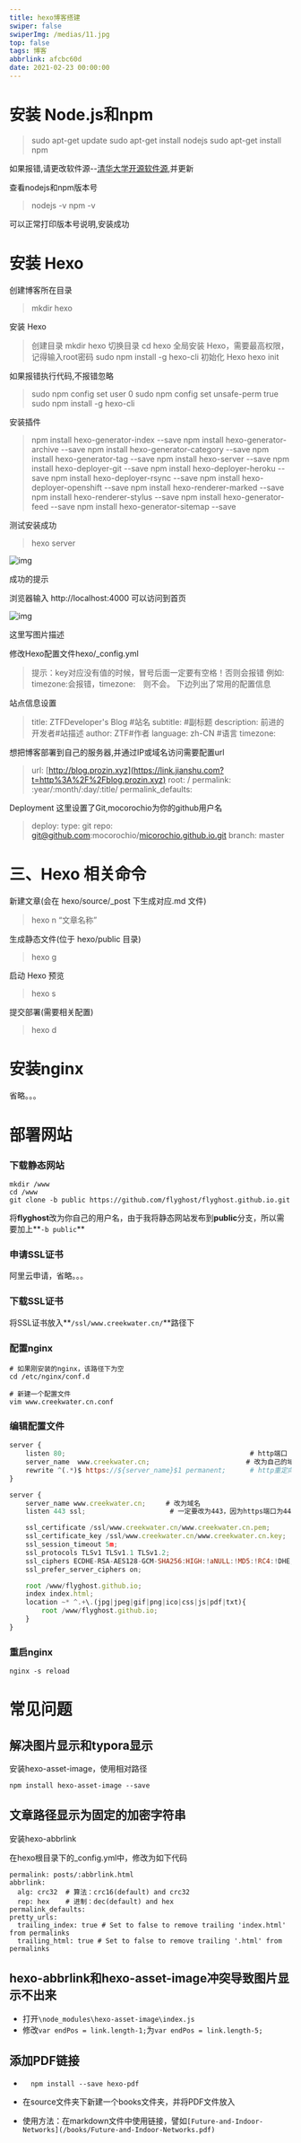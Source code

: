 ```yaml
---
title: hexo博客搭建
swiper: false
swiperImg: /medias/11.jpg
top: false
tags: 博客
abbrlink: afcbc60d
date: 2021-02-23 00:00:00
---
```


# 安装 Node.js和npm

> sudo apt-get update
> sudo apt-get install nodejs
> sudo apt-get install npm

如果报错,请更改软件源--[清华大学开源软件源](https://link.jianshu.com?t=https%3A%2F%2Fmirrors.tuna.tsinghua.edu.cn%2Fhelp%2Fubuntu%2F),并更新

查看nodejs和npm版本号

> nodejs -v
> npm -v

可以正常打印版本号说明,安装成功

# 安装 Hexo

创建博客所在目录

> mkdir hexo

安装 Hexo

> 创建目录
> mkdir hexo
> 切换目录
> cd hexo
> 全局安装 Hexo，需要最高权限，记得输入root密码
> sudo npm install -g hexo-cli
> 初始化 Hexo
> hexo init

如果报错执行代码,不报错忽略

> sudo npm config set user 0
> sudo npm config set unsafe-perm true
> sudo npm install -g hexo-cli

安装插件

> npm install hexo-generator-index --save
> npm install hexo-generator-archive --save
> npm install hexo-generator-category --save
> npm install hexo-generator-tag --save
> npm install hexo-server --save
> npm install hexo-deployer-git --save
> npm install hexo-deployer-heroku --save
> npm install hexo-deployer-rsync --save
> npm install hexo-deployer-openshift --save
> npm install hexo-renderer-marked --save
> npm install hexo-renderer-stylus --save
> npm install hexo-generator-feed --save
> npm install hexo-generator-sitemap --save

测试安装成功

> hexo server

![img](https:////upload-images.jianshu.io/upload_images/2598556-5265065995c5159c?imageMogr2/auto-orient/strip|imageView2/2/w/406/format/webp)

成功的提示

浏览器输入 http://localhost:4000 可以访问到首页



![img](https:////upload-images.jianshu.io/upload_images/2598556-4f669806bd1340e6?imageMogr2/auto-orient/strip|imageView2/2/w/1200/format/webp)

这里写图片描述

修改Hexo配置文件hexo/_config.yml

> 提示：key对应没有值的时候，冒号后面一定要有空格！否则会报错
> 例如: timezone:会报错，timezone: 则不会。
> 下边列出了常用的配置信息

站点信息设置

> title: ZTFDeveloper's Blog #站名
> subtitle:  #副标题
> description: 前进的开发者#站描述
> author:  ZTF#作者
> language: zh-CN #语言
> timezone:

想把博客部署到自己的服务器,并通过IP或域名访问需要配置url

> url: [http://blog.prozin.xyz](https://link.jianshu.com?t=http%3A%2F%2Fblog.prozin.xyz)
> root: /
> permalink: :year/:month/:day/:title/
> permalink_defaults:

Deployment 这里设置了Git,mocorochio为你的github用户名

> deploy:
> type: git
> repo: [git@github.com](https://link.jianshu.com?t=mailto%3Agit%40github.com):mocorochio/[micorochio.github.io.git](https://link.jianshu.com?t=http%3A%2F%2Fmicorochio.github.io.git)
> branch: master

# 三、Hexo 相关命令

新建文章(会在 hexo/source/_post 下生成对应.md 文件)

> hexo n “文章名称”

生成静态文件(位于 hexo/public 目录)

> hexo g

启动 Hexo 预览

> hexo s

提交部署(需要相关配置)

> hexo d



# 安装nginx

省略。。。

# 部署网站

### 下载静态网站

```shell
mkdir /www
cd /www
git clone -b public https://github.com/flyghost/flyghost.github.io.git
```

将**flyghost**改为你自己的用户名，由于我将静态网站发布到**public**分支，所以需要加上**```-b public```**

### 申请SSL证书

阿里云申请，省略。。。

### 下载SSL证书

将SSL证书放入**```/ssl/www.creekwater.cn/```**路径下

### 配置nginx

```shell
# 如果刚安装的nginx，该路径下为空
cd /etc/nginx/conf.d

# 新建一个配置文件
vim www.creekwater.cn.conf
```

### 编辑配置文件

```javascript
server {
    listen 80;                                              # http端口
    server_name  www.creekwater.cn;                        # 改为自己的域名
    rewrite ^(.*)$ https://${server_name}$1 permanent;      # http重定向到https，可以实现所有访问都转到https
}

server {
    server_name www.creekwater.cn;     # 改为域名
    listen 443 ssl;                     # 一定要改为443，因为https端口为443，同时开启SSL

    ssl_certificate /ssl/www.creekwater.cn/www.creekwater.cn.pem;         # 改为自己申请得到的 crt 文件的名称
    ssl_certificate_key /ssl/www.creekwater.cn/www.creekwater.cn.key;     # 改为自己申请得到的 key 文件的名称
    ssl_session_timeout 5m;
    ssl_protocols TLSv1 TLSv1.1 TLSv1.2;
    ssl_ciphers ECDHE-RSA-AES128-GCM-SHA256:HIGH:!aNULL:!MD5:!RC4:!DHE;
    ssl_prefer_server_ciphers on;

    root /www/flyghost.github.io;                                           # 静态网站路径，注意权限
    index index.html;                                                       # 主页名字
    location ~* ^.+\.(jpg|jpeg|gif|png|ico|css|js|pdf|txt){
        root /www/flyghost.github.io;                                       # 静态网站路径
    }
}
```

### 重启nginx

```shell
nginx -s reload
```

# 常见问题

## 解决图片显示和typora显示

安装hexo-asset-image，使用相对路径

```
npm install hexo-asset-image --save
```

## 文章路径显示为固定的加密字符串

安装hexo-abbrlink

在hexo根目录下的_config.yml中，修改为如下代码

```
permalink: posts/:abbrlink.html
abbrlink:
  alg: crc32  # 算法：crc16(default) and crc32
  rep: hex    # 进制：dec(default) and hex
permalink_defaults:
pretty_urls:
  trailing_index: true # Set to false to remove trailing 'index.html' from permalinks
  trailing_html: true # Set to false to remove trailing '.html' from permalinks
```



## hexo-abbrlink和hexo-asset-image冲突导致图片显示不出来

- 打开```\node_modules\hexo-asset-image\index.js```
- 修改```var endPos = link.length-1;```为```var endPos = link.length-5;```

## 添加PDF链接

- ```
    npm install --save hexo-pdf
    ```

- 在source文件夹下新建一个books文件夹，并将PDF文件放入

- 使用方法：在markdown文件中使用链接，譬如```[Future-and-Indoor-Networks](/books/Future-and-Indoor-Networks.pdf)```